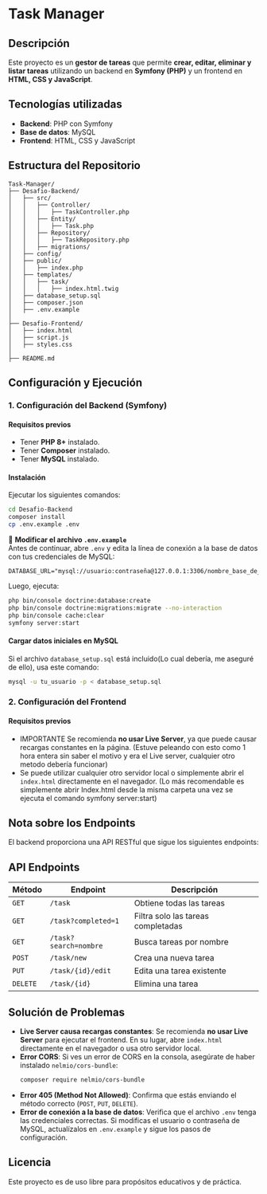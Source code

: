 # Task Manager

## Descripción

Este proyecto es un **gestor de tareas** que permite **crear, editar, eliminar y listar tareas** utilizando un backend en **Symfony (PHP)** y un frontend en **HTML, CSS y JavaScript**.

## Tecnologías utilizadas

- **Backend**: PHP con Symfony
- **Base de datos**: MySQL
- **Frontend**: HTML, CSS y JavaScript

## Estructura del Repositorio

```
Task-Manager/
├── Desafio-Backend/
│   ├── src/
│   │   ├── Controller/
│   │   │   ├── TaskController.php
│   │   ├── Entity/
│   │   │   ├── Task.php
│   │   ├── Repository/
│   │   │   ├── TaskRepository.php
│   │   ├── migrations/
│   ├── config/
│   ├── public/
│   │   ├── index.php
│   ├── templates/
│   │   ├── task/
│   │   │   ├── index.html.twig
│   ├── database_setup.sql
│   ├── composer.json
│   ├── .env.example
│
├── Desafio-Frontend/
│   ├── index.html
│   ├── script.js
│   ├── styles.css
│
├── README.md
```

## Configuración y Ejecución

### 1. Configuración del Backend (Symfony)

#### Requisitos previos

- Tener **PHP 8+** instalado.
- Tener **Composer** instalado.
- Tener **MySQL** instalado.

#### Instalación

Ejecutar los siguientes comandos:

```sh
cd Desafio-Backend
composer install
cp .env.example .env
```

🔹 **Modificar el archivo `.env.example`**  
Antes de continuar, abre `.env` y edita la línea de conexión a la base de datos con tus credenciales de MySQL:

```
DATABASE_URL="mysql://usuario:contraseña@127.0.0.1:3306/nombre_base_de_datos"
```

Luego, ejecuta:

```sh
php bin/console doctrine:database:create
php bin/console doctrine:migrations:migrate --no-interaction
php bin/console cache:clear
symfony server:start
```

#### **Cargar datos iniciales en MySQL**
Si el archivo `database_setup.sql` está incluido(Lo cual debería, me aseguré de ello), usa este comando:

```sh
mysql -u tu_usuario -p < database_setup.sql
```

### 2. Configuración del Frontend

#### Requisitos previos

- IMPORTANTE Se recomienda **no usar Live Server**, ya que puede causar recargas constantes en la página. (Estuve peleando con esto como 1 hora entera sin saber el motivo y era el Live server, cualquier otro metodo debería funcionar)
- Se puede utilizar cualquier otro servidor local o simplemente abrir el `index.html` directamente en el navegador. (Lo más recomendable es simplemente abrir Index.html desde la misma carpeta una vez se ejecuta el comando symfony server:start)



## Nota sobre los Endpoints

El backend proporciona una API RESTful que sigue los siguientes endpoints:

## API Endpoints

| Método   | Endpoint              | Descripción                        |
| -------- | --------------------- | ---------------------------------- |
| `GET`    | `/task`               | Obtiene todas las tareas           |
| `GET`    | `/task?completed=1`   | Filtra solo las tareas completadas |
| `GET`    | `/task?search=nombre` | Busca tareas por nombre            |
| `POST`   | `/task/new`           | Crea una nueva tarea               |
| `PUT`    | `/task/{id}/edit`     | Edita una tarea existente          |
| `DELETE` | `/task/{id}`          | Elimina una tarea                  |

## Solución de Problemas

- **Live Server causa recargas constantes**: Se recomienda **no usar Live Server** para ejecutar el frontend. En su lugar, abre `index.html` directamente en el navegador o usa otro servidor local.
- **Error CORS**: Si ves un error de CORS en la consola, asegúrate de haber instalado `nelmio/cors-bundle`:
  ```sh
  composer require nelmio/cors-bundle
  ```
- **Error 405 (Method Not Allowed)**: Confirma que estás enviando el método correcto (`POST`, `PUT`, `DELETE`).
- **Error de conexión a la base de datos**: Verifica que el archivo `.env` tenga las credenciales correctas. Si modificas el usuario o contraseña de MySQL, actualízalos en `.env.example` y sigue los pasos de configuración.

## Licencia

Este proyecto es de uso libre para propósitos educativos y de práctica.